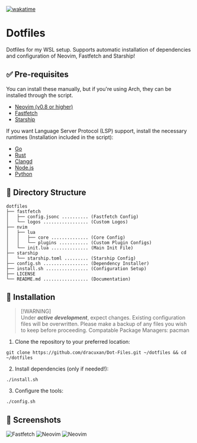 [![wakatime](https://wakatime.com/badge/user/0d75cfc5-da70-41b7-b8c8-661ef9d8338b/project/9358976a-67c2-4357-8140-bd4a4c743b96.svg)](https://wakatime.com/badge/user/0d75cfc5-da70-41b7-b8c8-661ef9d8338b/project/9358976a-67c2-4357-8140-bd4a4c743b96)

# Dotfiles

Dotfiles for my WSL setup. Supports automatic installation of dependencies and configuration of Neovim, Fastfetch and Starship!

## ✅ Pre-requisites

You can install these manually, but if you're using Arch, they can be installed through the script.

- [Neovim (v0.8 or higher)](https://neovim.io/)
- [Fastfetch](https://github.com/fastfetch-cli/fastfetch)
- [Starship](https://starship.rs/)

If you want Language Server Protocol (LSP) support, install the necessary runtimes (Installation included in the script):

- [Go](https://go.dev/)
- [Rust](https://www.rust-lang.org/)
- [Clangd](https://clang.llvm.org/)
- [Node.js](https://nodejs.org/)
- [Python](https://www.python.org/)

## 📁 Directory Structure

```
dotfiles
├── fastfetch
│   ├── config.jsonc .......... (Fastfetch Config)
│   └── logos ................. (Custom Logos)
├── nvim
│   ├── lua
│   │   ├── core .............. (Core Config)
│   │   └── plugins ........... (Custom Plugin Configs)
│   └── init.lua .............. (Main Init File)
├── starship
│   └── starship.toml ......... (Starship Config)
├── config.sh ................. (Dependency Installer)
├── install.sh ................ (Configuration Setup)
├── LICENSE
└── README.md ................. (Documentation)
```

## 🚀 Installation

> [!WARNING]\
> Under _**active development**_, expect changes. Existing configuration files will be overwritten. Please make a backup of any files you wish to keep before proceeding.
> Compatable Package Managers: pacman

1. Clone the repository to your preferred location:

```
git clone https://github.com/dracuxan/Dot-Files.git ~/dotfiles && cd ~/dotfiles
```

2. Install dependencies (only if needed!):

```
./install.sh
```

3. Configure the tools:

```
./config.sh
```

## 📸 Screenshots

![Fastfetch](https://github.com/user-attachments/assets/31804d54-ff43-45c6-8f1b-79e3ae28cd0d)
![Neovim](https://github.com/user-attachments/assets/cb92ce16-dd48-48de-aea7-0d83d5bd2709)
![Neovim](https://github.com/user-attachments/assets/ab2f30a2-6305-4d98-af52-cd81d4dc5b1f)
